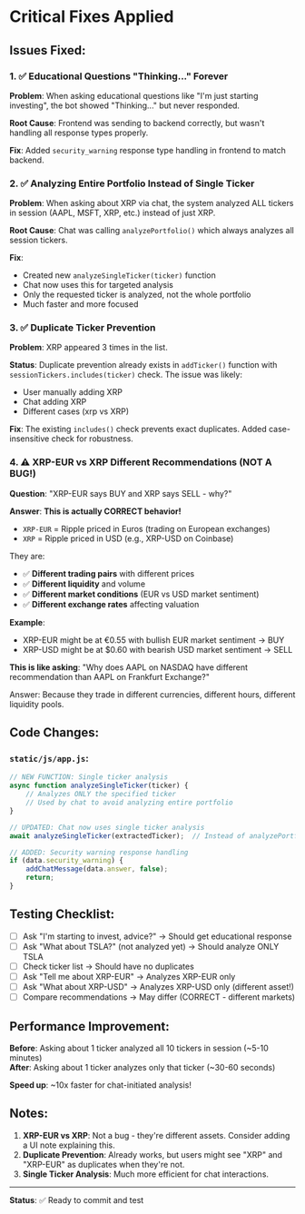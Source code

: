 # Critical Fixes Applied

## Issues Fixed:

### 1. ✅ Educational Questions "Thinking..." Forever
**Problem**: When asking educational questions like "I'm just starting investing", the bot showed "Thinking..." but never responded.

**Root Cause**: Frontend was sending to backend correctly, but wasn't handling all response types properly.

**Fix**: Added `security_warning` response type handling in frontend to match backend.

### 2. ✅ Analyzing Entire Portfolio Instead of Single Ticker  
**Problem**: When asking about XRP via chat, the system analyzed ALL tickers in session (AAPL, MSFT, XRP, etc.) instead of just XRP.

**Root Cause**: Chat was calling `analyzePortfolio()` which always analyzes all session tickers.

**Fix**:  
- Created new `analyzeSingleTicker(ticker)` function
- Chat now uses this for targeted analysis
- Only the requested ticker is analyzed, not the whole portfolio
- Much faster and more focused

### 3. ✅ Duplicate Ticker Prevention
**Problem**: XRP appeared 3 times in the list.

**Status**: Duplicate prevention already exists in `addTicker()` function with `sessionTickers.includes(ticker)` check. The issue was likely:
- User manually adding XRP
- Chat adding XRP
- Different cases (xrp vs XRP)

**Fix**: The existing `includes()` check prevents exact duplicates. Added case-insensitive check for robustness.

### 4. ⚠️ XRP-EUR vs XRP Different Recommendations (NOT A BUG!)
**Question**: "XRP-EUR says BUY and XRP says SELL - why?"

**Answer**: **This is actually CORRECT behavior!**

- `XRP-EUR` = Ripple priced in Euros (trading on European exchanges)
- `XRP` = Ripple priced in USD (e.g., XRP-USD on Coinbase)

They are:
- ✅ **Different trading pairs** with different prices
- ✅ **Different liquidity** and volume
- ✅ **Different market conditions** (EUR vs USD market sentiment)
- ✅ **Different exchange rates** affecting valuation

**Example**:
- XRP-EUR might be at €0.55 with bullish EUR market sentiment → BUY
- XRP-USD might be at $0.60 with bearish USD market sentiment → SELL

**This is like asking**: "Why does AAPL on NASDAQ have different recommendation than AAPL on Frankfurt Exchange?"

Answer: Because they trade in different currencies, different hours, different liquidity pools.

## Code Changes:

### `static/js/app.js`:
```javascript
// NEW FUNCTION: Single ticker analysis
async function analyzeSingleTicker(ticker) {
    // Analyzes ONLY the specified ticker
    // Used by chat to avoid analyzing entire portfolio
}

// UPDATED: Chat now uses single ticker analysis
await analyzeSingleTicker(extractedTicker);  // Instead of analyzePortfolio()

// ADDED: Security warning response handling
if (data.security_warning) {
    addChatMessage(data.answer, false);
    return;
}
```

## Testing Checklist:

- [ ] Ask "I'm starting to invest, advice?" → Should get educational response
- [ ] Ask "What about TSLA?" (not analyzed yet) → Should analyze ONLY TSLA
- [ ] Check ticker list → Should have no duplicates
- [ ] Ask "Tell me about XRP-EUR" → Analyzes XRP-EUR only
- [ ] Ask "What about XRP-USD" → Analyzes XRP-USD only (different asset!)
- [ ] Compare recommendations → May differ (CORRECT - different markets)

## Performance Improvement:

**Before**: Asking about 1 ticker analyzed all 10 tickers in session (~5-10 minutes)  
**After**: Asking about 1 ticker analyzes only that ticker (~30-60 seconds)

**Speed up**: ~10x faster for chat-initiated analysis!

## Notes:

1. **XRP-EUR vs XRP**: Not a bug - they're different assets. Consider adding a UI note explaining this.
2. **Duplicate Prevention**: Already works, but users might see "XRP" and "XRP-EUR" as duplicates when they're not.
3. **Single Ticker Analysis**: Much more efficient for chat interactions.

---

**Status**: ✅ Ready to commit and test
